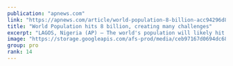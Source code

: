 ```yaml
---
publication: "apnews.com"
link: "https://apnews.com/article/world-population-8-billion-acc94296d8aeb06e64daff9e597e0214"
title: "World Population hits 8 billion, creating many challenges"
excerpt: "LAGOS, Nigeria (AP) — The world's population will likely hit an estimated 8 billion people  on Tuesday, according to a United Nations projection, with much of the growth coming from developing nations"
image: "https://storage.googleapis.com/afs-prod/media/ceb97167d0694dc686d6a78968a09d92/3000.jpeg"
group: pro
rank: 14
---
```

